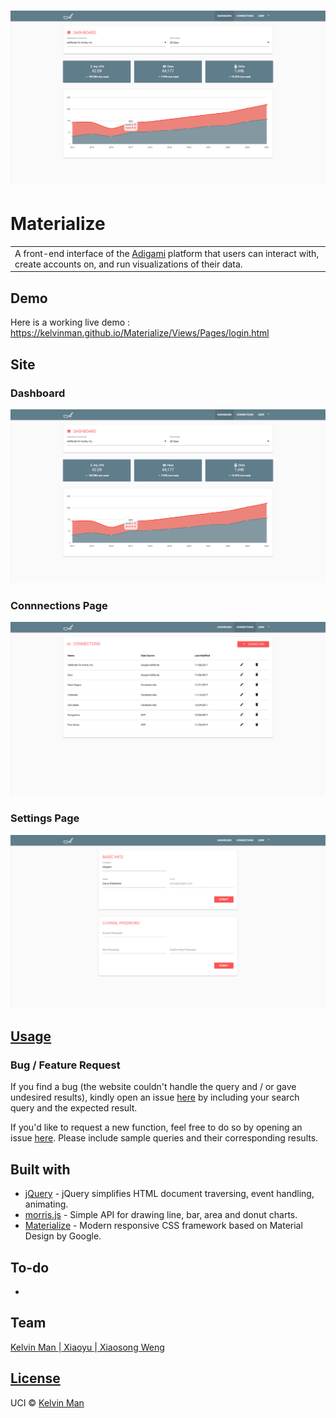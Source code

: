# ![Materialize](img/demo/dashboard.png)
# Materialize
<table>
<tr>
<td>
  A front-end interface of the <a href="http://www.adigami.com">Adigami</a> platform that users can interact with, create accounts on, and run visualizations of their data.
</td>
</tr>
</table>


## Demo

Here is a working live demo :  https://kelvinman.github.io/Materialize/Views/Pages/login.html


## Site

### Dashboard

![ScreenShot](img/demo/dashboard.png)

### Connnections Page

![ScreenShot](img/demo/connections.png)

### Settings Page

![ScreenShot](img/demo/settings.png)


## [Usage](https://kelvinman.github.io/Materialize/Views/Pages/login.html) 

### Bug / Feature Request

If you find a bug (the website couldn't handle the query and / or gave undesired results), kindly open an issue [here](https://github.com/kelvinman/Materialize/issues/new) by including your search query and the expected result.

If you'd like to request a new function, feel free to do so by opening an issue [here](https://github.com/kelvinman/Materialize/issues/new). Please include sample queries and their corresponding results.


## Built with 

- [jQuery](https://www.w3schools.com/jquery/default.asp) - jQuery simplifies HTML document traversing, event handling, animating.
- [morris.js](http://morrisjs.github.io/morris.js/) - Simple API for drawing line, bar, area and donut charts.
- [Materialize](http://http://materializecss.com/) - Modern responsive CSS framework based on Material Design by Google.


## To-do

- 


## Team

[Kelvin Man ](https://github.com/kelvinman) |[ Xiaoyu ](https://github.com/xwen5) |[ Xiaosong Weng ](https://github.com/Nyarukoooo)


## [License]()

UCI © [Kelvin Man ](https://github.com/kelvinman)